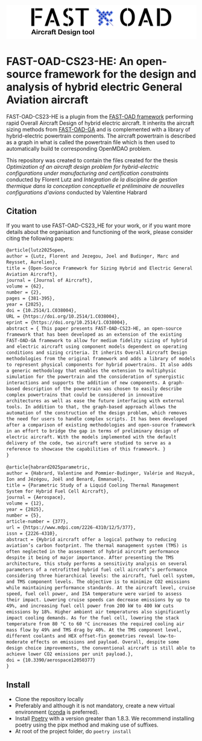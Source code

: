 ![](FAST_OAD_logo.jpg) 

FAST-OAD-CS23-HE: An open-source framework for the design and analysis of hybrid electric General Aviation aircraft
======================================================================================

FAST-OAD-CS23-HE is a plugin from the [FAST-OAD framework](https://github.com/fast-aircraft-design/FAST-OAD) performing rapid Overall Aircraft Design of hybrid electric aircraft. It inherits the aircraft sizing methods from [FAST-OAD-GA](https://github.com/supaero-aircraft-design/FAST-GA) and is complemented with a library of hybrid-electric powertrain components. The aircraft powertrain is described as a graph in what is called the powertrain file which is then used to automatically build te corresponding OpenMDAO problem.

This repository was created to contain the files created for the thesis *Optimization of an 
aircraft design problem for hybrid-electric configurations
under manufacturing and certification constraints* conducted by Florent Lutz and *Intégration de la discipline de gestion 
thermique dans la conception conceptuelle et préliminaire de nouvelles configurations d'avions* conducted by Valentine Habrard

Citation
--------

If you want to use FAST-OAD-CS23_HE for your work, or if you want more details about the organisation and functioning of the work, please consider citing the following papers:

```
@article{lutz2025open,
author = {Lutz, Florent and Jezegou, Joel and Budinger, Marc and Reysset, Aurelien},
title = {Open-Source Framework for Sizing Hybrid and Electric General Aviation Aircraft},
journal = {Journal of Aircraft},
volume = {62},
number = {2},
pages = {381-395},
year = {2025},
doi = {10.2514/1.C038004},
URL = {https://doi.org/10.2514/1.C038004},
eprint = {https://doi.org/10.2514/1.C038004},
abstract = { This paper presents FAST-OAD-CS23-HE, an open-source framework that has been developed as an extension of the existing FAST-OAD-GA framework to allow for medium fidelity sizing of hybrid and electric aircraft using component models dependent on operating conditions and sizing criteria. It inherits Overall Aircraft Design methodologies from the original framework and adds a library of models to represent physical components for hybrid powertrains. It also adds a generic methodology that enables the extension to multiphysic simulation for the powertrain and the consideration of synergistic interactions and supports the addition of new components. A graph-based description of the powertrain was chosen to easily describe complex powertrains that could be considered in innovative architectures as well as ease the future interfacing with external tools. In addition to that, the graph-based approach allows the automation of the construction of the design problem, which removes the need for users to handle complex scripts. It has been developed after a comparison of existing methodologies and open-source framework in an effort to bridge the gap in terms of preliminary design of electric aircraft. With the models implemented with the default delivery of the code, two aircraft were studied to serve as a reference to showcase the capabilities of this framework. }
}

@article{habrard2025parametric,
author = {Habrard, Valentine and Pommier-Budinger, Valérie and Hazyuk, Ion and Jézégou, Joël and Benard, Emmanuel},
title = {Parametric Study of a Liquid Cooling Thermal Management System for Hybrid Fuel Cell Aircraft},
journal = {Aerospace},
volume = {12},
year = {2025},
number = {5},
article-number = {377},
url = {https://www.mdpi.com/2226-4310/12/5/377},
issn = {2226-4310},
abstract = {Hybrid aircraft offer a logical pathway to reducing aviation’s carbon footprint. The thermal management system (TMS) is often neglected in the assessment of hybrid aircraft performance despite it being of major importance. After presenting the TMS architecture, this study performs a sensitivity analysis on several parameters of a retrofitted hybrid fuel cell aircraft’s performance considering three hierarchical levels: the aircraft, fuel cell system, and TMS component levels. The objective is to minimize CO2 emissions while maintaining performance standards. At the aircraft level, cruise speed, fuel cell power, and ISA temperature were varied to assess their impact. Lowering cruise speeds can decrease emissions by up to 49%, and increasing fuel cell power from 200 kW to 400 kW cuts emissions by 18%. Higher ambient air temperatures also significantly impact cooling demands. As for the fuel cell, lowering the stack temperature from 80 °C to 60 °C increases the required cooling air mass flow by 49% and TMS drag by 40%. At the TMS component level, different coolants and HEX offset-fin geometries reveal low-to-moderate effects on emissions and payload. Overall, despite some design choice improvements, the conventional aircraft is still able to achieve lower CO2 emissions per unit payload.},
doi = {10.3390/aerospace12050377}
}
```

Install
-------

* Clone the repository locally
* Preferably and although it is not mandatory, create a new virtual environment ([conda](https://docs.conda.io/en/latest/) is preferred).
* Install [Poetry](https://python-poetry.org/docs/) with a version greater than 1.8.3. We recommend installing poetry using the pipx method and making use of suffixes.
* At root of the project folder, do `poetry install`
